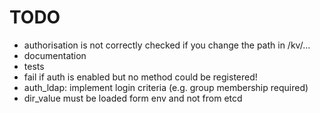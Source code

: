 TODO
===

* authorisation is not correctly checked if you change the path in /kv/...
* documentation
* tests
* fail if auth is enabled but no method could be registered!
* auth_ldap: implement login criteria (e.g. group membership required)
* dir_value must be loaded form env and not from etcd
